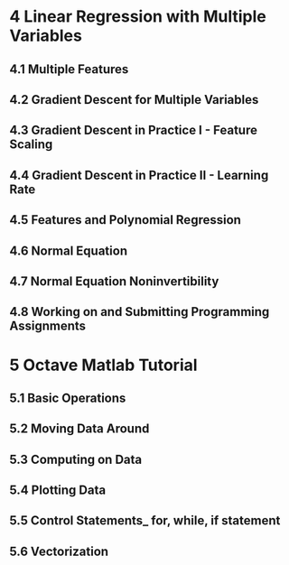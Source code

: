 # 4 Linear Regression with Multiple Variables
## 4.1 Multiple Features

## 4.2 Gradient Descent for Multiple Variables

## 4.3 Gradient Descent in Practice I - Feature Scaling

## 4.4 Gradient Descent in Practice II - Learning Rate

## 4.5 Features and Polynomial Regression

## 4.6 Normal Equation

## 4.7 Normal Equation Noninvertibility

## 4.8 Working on and Submitting Programming Assignments

# 5 Octave Matlab Tutorial
## 5.1 Basic Operations

## 5.2 Moving Data Around

## 5.3 Computing on Data

## 5.4 Plotting Data

## 5.5 Control Statements_ for, while, if statement

## 5.6 Vectorization